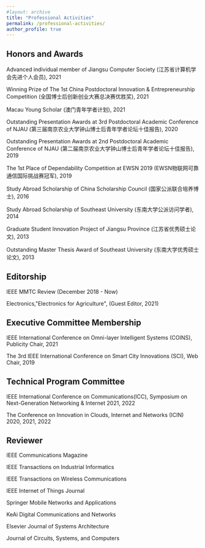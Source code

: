 ```yaml
---
#layout: archive
title: "Professional Activities"
permalink: /professional-activities/
author_profile: true
---
```


Honors and Awards
------
Advanced individual member of Jiangsu Computer Society (江苏省计算机学会先进个人会员), 2021

Winning Prize of The 1st China Postdoctoral Innovation & Entrepreneurship Competition (全国博士后创新创业大赛总决赛优胜奖), 2021

Macau Young Scholar (澳门青年学者计划), 2021

Outstanding Presentation Awards at 3rd Postdoctoral Academic Conference of NJAU (第三届南京农业大学钟山博士后青年学者论坛十佳报告), 2020

Outstanding Presentation Awards at 2nd Postdoctoral Academic Conference of NJAU (第二届南京农业大学钟山博士后青年学者论坛十佳报告), 2019

The 1st Place of Dependability Competition at EWSN 2019 (EWSN物联网可靠通信国际挑战赛冠军), 2019

Study Abroad Scholarship of China Scholarship Council (国家公派联合培养博士), 2016

Study Abroad Scholarship of Southeast University (东南大学公派访问学者), 2014

Graduate Student Innovation Project of Jiangsu Province (江苏省优秀硕士论文), 2013

Outstanding Master Thesis Award of Southeast University (东南大学优秀硕士论文), 2013



Editorship
------
IEEE MMTC Review (December 2018 - Now)

Electronics,"Electronics for Agriculture", (Guest Editor, 2021)



Executive Committee Membership
------
IEEE International Conference on Omni-layer Intelligent Systems (COINS), Publicity Chair, 2021

The 3rd IEEE International Conference on Smart City Innovations (SCI), Web Chair, 2019

Technical Program Committee
------
IEEE International Conference on Communications(ICC), Symposium on Next-Generation Networking & Internet 2021, 2022

The Conference on Innovation in Clouds, Internet and Networks (ICIN) 2020, 2021, 2022

Reviewer
------
IEEE Communications Magazine

IEEE Transactions on Industrial Informatics

IEEE Transactions on Wireless Communications

IEEE Internet of Things Journal

Springer Mobile Networks and Applications

KeAi Digital Communications and Networks

Elsevier Journal of Systems Architecture

Journal of Circuits, Systems, and Computers


